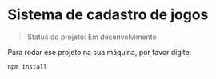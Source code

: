 # Sistema de cadastro de jogos 

> Status do projeto: Em desenvolvimento

Para rodar ese projeto na sua máquina, por favor digite:

```
npm install 
```
